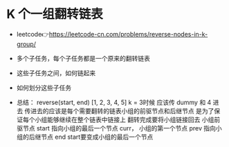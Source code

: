 # K 个一组翻转链表
- leetcode👉https://leetcode-cn.com/problems/reverse-nodes-in-k-group/

- 多个子任务，每个子任务都是一个原来的翻转链表
- 这些子任务之间，如何链起来
- 如何划分这些子任务

- 总结：
  reverse(start, end) [1, 2, 3, 4, 5]   k = 3时候 应该传 dummy 和 4 进去
  传进去的应该是每个需要翻转的链表小组的前驱节点和后继节点
  是为了保证每个小组能够继续在整个链表中链接上
  翻转完成要将小组链接回去
  小组前驱节点 start 指向小组的最后一个节点 curr， 小组的第一个节点 prev 指向小组的后继节点 end
  start要变成小组的最后一个节点